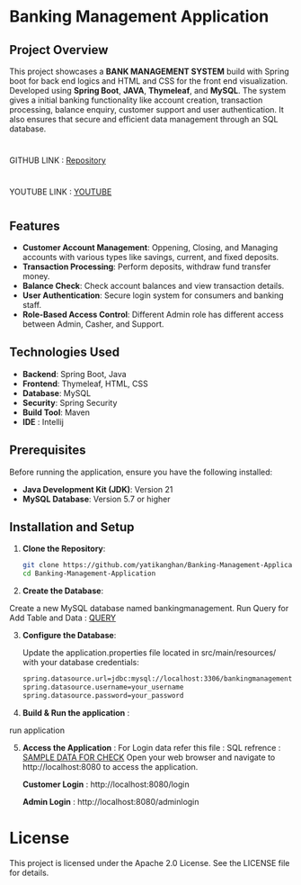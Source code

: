 # Banking Management Application

## Project Overview

This project showcases a **BANK MANAGEMENT SYSTEM** build with Spring boot for back end logics and HTML and CSS for the front end visualization. Developed using **Spring Boot**, **JAVA**, **Thymeleaf**, and **MySQL**. The system gives a initial banking functionality like account creation, transaction processing, balance enquiry, customer support and user authentication. It also ensures that secure and efficient data management through an SQL database.

#
GITHUB LINK : [Repository](https://github.com/yatikanghan/Banking-Management-Application)
#
YOUTUBE LINK : [YOUTUBE](https://www.youtube.com/watch?v=YypJbHAWmcQ)
#

## Features

- **Customer Account Management**: Oppening, Closing, and Managing accounts with various types like savings, current, and fixed deposits.
- **Transaction Processing**: Perform deposits, withdraw fund transfer money.
- **Balance Check**: Check account balances and view transaction details.
- **User Authentication**: Secure login system for consumers and banking staff.
- **Role-Based Access Control**: Different Admin role has different access between Admin, Casher, and Support.

## Technologies Used

- **Backend**: Spring Boot, Java
- **Frontend**: Thymeleaf, HTML, CSS
- **Database**: MySQL
- **Security**: Spring Security
- **Build Tool**: Maven
- **IDE** : Intellij

## Prerequisites

Before running the application, ensure you have the following installed:

- **Java Development Kit (JDK)**: Version 21
- **MySQL Database**: Version 5.7 or higher

## Installation and Setup

1. **Clone the Repository**:
   ```bash
   git clone https://github.com/yatikanghan/Banking-Management-Application.git
   cd Banking-Management-Application


2. **Create the Database**:

Create a new MySQL database named bankingmanagement.
Run Query for Add Table and Data : 
[QUERY](https://github.com/yatikanghan/Banking-Management-Application/blob/master/Check_SQL.sql)

3. **Configure the Database**:


   Update the application.properties file located in src/main/resources/ with your database credentials:
   
   ```bash
   spring.datasource.url=jdbc:mysql://localhost:3306/bankingmanagement
   spring.datasource.username=your_username
   spring.datasource.password=your_password


4. **Build & Run the application** :

run application

5. **Access the Application** :
   For Login data refer this file :
   SQL refrence : [SAMPLE DATA FOR CHECK]([https://github.com/yatikanghan/Banking-Management-Application](https://github.com/yatikanghan/Banking-Management-Application/blob/master/login_credential.pdf))
   Open your web browser and navigate to http://localhost:8080 to access the application.
   
   **Customer Login** : http://localhost:8080/login
   
   **Admin Login** : http://localhost:8080/adminlogin


# License

This project is licensed under the Apache 2.0 License. See the LICENSE file for details.



